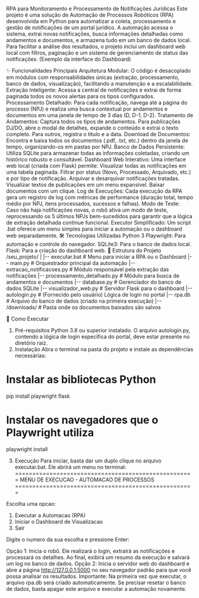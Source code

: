 RPA para Monitoramento e Processamento de Notificações Jurídicas
Este projeto é uma solução de Automação de Processos Robóticos (RPA) desenvolvida em Python para automatizar a coleta, processamento e gestão de notificações de um portal jurídico. A automação acessa o sistema, extrai novas notificações, busca informações detalhadas como andamentos e documentos, e armazena tudo em um banco de dados local.
Para facilitar a análise dos resultados, o projeto inclui um dashboard web local com filtros, paginação e um sistema de gerenciamento de status das notificações.
(Exemplo da interface do Dashboard)
<!--- Substitua pelo URL ou caminho de uma imagem do seu dashboard --->
✨ Funcionalidades Principais
Arquitetura Modular: O código é desacoplado em módulos com responsabilidades únicas (extração, processamento, banco de dados, visualização), facilitando a manutenção e a escalabilidade.
Extração Inteligente: Acessa a central de notificações e extrai de forma paginada todos os novos alertas para os tipos configurados.
Processamento Detalhado: Para cada notificação, navega até a página do processo (NPJ) e realiza uma busca contextual por andamentos e documentos em uma janela de tempo de 3 dias (D, D-1, D-2).
Tratamento de Andamentos: Captura todos os tipos de andamentos. Para publicações DJ/DO, abre o modal de detalhes, expande o conteúdo e extrai o texto completo. Para outros, registra o título e a data.
Download de Documentos: Encontra e baixa todos os documentos (.pdf, .txt, etc.) dentro da janela de tempo, organizando-os em pastas por NPJ.
Banco de Dados Persistente: Utiliza SQLite para armazenar todas as informações coletadas, criando um histórico robusto e consultável.
Dashboard Web Interativo: Uma interface web local (criada com Flask) permite:
Visualizar todas as notificações em uma tabela paginada.
Filtrar por status (Novo, Processado, Arquivado, etc.) e por tipo de notificação.
Arquivar e desarquivar notificações tratadas.
Visualizar textos de publicações em um menu expansível.
Baixar documentos com um clique.
Log de Execuções: Cada execução da RPA gera um registro de log com métricas de performance (duração total, tempo médio por NPJ, itens processados, sucessos e falhas).
Modo de Teste: Caso não haja notificações novas, o robô ativa um modo de teste, reprocessando os 5 últimos NPJs bem-sucedidos para garantir que a lógica de extração detalhada continue funcional.
Executor Simplificado: Um script .bat oferece um menu simples para iniciar a automação ou o dashboard web separadamente.
🛠️ Tecnologias Utilizadas
Python 3
Playwright: Para automação e controle do navegador.
SQLite3: Para o banco de dados local.
Flask: Para a criação do dashboard web.
📂 Estrutura do Projeto
/seu_projeto/
|
|-- executar.bat                # Menu para iniciar a RPA ou o Dashboard
|-- main.py                     # Orquestrador principal da automação
|-- extracao_notificacoes.py    # Módulo responsável pela extração das notificações
|-- processamento_detalhado.py  # Módulo para busca de andamentos e documentos
|-- database.py                 # Gerenciador do banco de dados SQLite
|-- visualizador_web.py         # Servidor Flask para o dashboard
|-- autologin.py                # (Fornecido pelo usuário) Lógica de login no portal
|-- rpa.db                      # Arquivo do banco de dados (criado na primeira execução)
|-- /downloads/                 # Pasta onde os documentos baixados são salvos


🚀 Como Executar
1. Pré-requisitos
Python 3.8 ou superior instalado.
O arquivo autologin.py, contendo a lógica de login específica do portal, deve estar presente no diretório raiz.
2. Instalação
Abra o terminal na pasta do projeto e instale as dependências necessárias:
# Instalar as bibliotecas Python
pip install playwright flask

# Instalar os navegadores que o Playwright utiliza
playwright install


3. Execução
Para iniciar, basta dar um duplo clique no arquivo executar.bat. Ele abrirá um menu no terminal:
====================================================
 MENU DE EXECUCAO - AUTOMACAO DE PROCESSOS
====================================================

 Escolha uma opcao:

 1. Executar a Automacao (RPA)
 2. Iniciar o Dashboard de Visualizacao
 3. Sair

Digite o numero da sua escolha e pressione Enter:


Opção 1: Inicia o robô. Ele realizará o login, extrairá as notificações e processará os detalhes. Ao final, exibirá um resumo da execução e salvará um log no banco de dados.
Opção 2: Inicia o servidor web do dashboard e abre a página http://127.0.0.1:5000 no seu navegador padrão para que você possa analisar os resultados.
Importante: Na primeira vez que executar, o arquivo rpa.db será criado automaticamente. Se precisar resetar o banco de dados, basta apagar este arquivo e executar a automação novamente.
